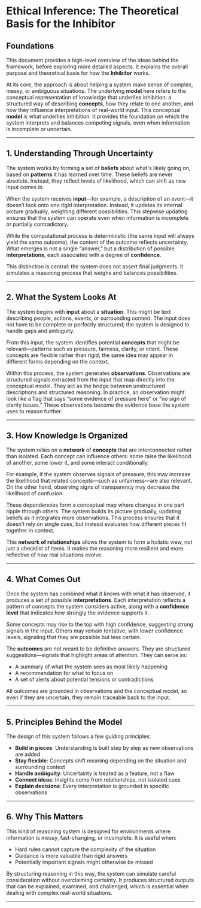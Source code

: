 # Ethical Inference: The Theoretical Basis for the Inhibitor

## Foundations

This document provides a high-level overview of the ideas behind the framework, before exploring more detailed aspects. It explains the overall purpose and theoretical basis for how the **Inhibitor** works.

At its core, the approach is about helping a system make sense of complex, messy, or ambiguous situations. The underlying **model** here refers to the conceptual representation of knowledge that underlies inhibition: a structured way of describing **concepts**, how they relate to one another, and how they influence interpretations of real-world input. This conceptual **model** is what underlies inhibition. It provides the foundation on which the system interprets and balances competing signals, even when information is incomplete or uncertain.

---

## 1. Understanding Through **Uncertainty**

The system works by forming a set of **beliefs** about what's likely going on, based on **patterns** it has learned over time. These beliefs are never absolute. Instead, they reflect levels of likelihood, which can shift as new input comes in.

When the system receives **input**—for example, a description of an event—it doesn’t lock onto one rigid interpretation. Instead, it updates its internal picture gradually, weighting different possibilities. This stepwise updating ensures that the system can operate even when information is incomplete or partially contradictory.

While the computational process is deterministic (the same input will always yield the same outcome), the content of the outcome reflects uncertainty. What emerges is not a single “answer,” but a distribution of possible **interpretations**, each associated with a degree of **confidence**.

This distinction is central: the system does not assert final judgments. It simulates a reasoning process that weighs and balances possibilities.

---

## 2. What the System Looks At

The system begins with **input** about a **situation**. This might be text describing people, actions, events, or surrounding context. The input does not have to be complete or perfectly structured; the system is designed to handle gaps and ambiguity.

From this input, the system identifies potential **concepts** that might be relevant—patterns such as pressure, fairness, clarity, or intent. These concepts are flexible rather than rigid; the same idea may appear in different forms depending on the context.

Within this process, the system generates **observations**. Observations are structured signals extracted from the input that map directly into the conceptual model. They act as the bridge between unstructured descriptions and structured reasoning. In practice, an observation might look like a flag that says “some evidence of pressure here” or “no sign of clarity issues.” These observations become the evidence base the system uses to reason further.

---

## 3. How **Knowledge** Is Organized

The system relies on a **network** of **concepts** that are interconnected rather than isolated. Each concept can influence others: some raise the likelihood of another, some lower it, and some interact conditionally.

For example, if the system observes signals of pressure, this may increase the likelihood that related concepts—such as unfairness—are also relevant. On the other hand, observing signs of transparency may decrease the likelihood of confusion.

These dependencies form a conceptual map where changes in one part ripple through others. The system builds its picture gradually, updating beliefs as it integrates more observations. This process ensures that it doesn’t rely on single cues, but instead evaluates how different pieces fit together in context.

This **network of relationships** allows the system to form a holistic view, not just a checklist of items. It makes the reasoning more resilient and more reflective of how real situations evolve.

---

## 4. What Comes Out

Once the system has combined what it knows with what it has observed, it produces a set of possible **interpretations**. Each interpretation reflects a pattern of concepts the system considers active, along with a **confidence level** that indicates how strongly the evidence supports it.

Some concepts may rise to the top with high confidence, suggesting strong signals in the input. Others may remain tentative, with lower confidence levels, signaling that they are possible but less certain.

The **outcomes** are not meant to be definitive answers. They are structured suggestions—signals that highlight areas of attention. They can serve as:

* A summary of what the system sees as most likely happening
* A recommendation for what to focus on
* A set of alerts about potential tensions or contradictions

All outcomes are grounded in observations and the conceptual model, so even if they are uncertain, they remain traceable back to the input.

---

## 5. Principles Behind the **Model**

The design of this system follows a few guiding principles:

* **Build in pieces**: Understanding is built step by step as new observations are added
* **Stay flexible**: Concepts shift meaning depending on the situation and surrounding context
* **Handle ambiguity**: Uncertainty is treated as a feature, not a flaw
* **Connect ideas**: Insights come from relationships, not isolated cues
* **Explain decisions**: Every interpretation is grounded in specific observations

---

## 6. Why This Matters

This kind of reasoning system is designed for environments where information is messy, fast-changing, or incomplete. It is useful when:

* Hard rules cannot capture the complexity of the situation
* Guidance is more valuable than rigid answers
* Potentially important signals might otherwise be missed

By structuring reasoning in this way, the system can simulate careful consideration without overclaiming certainty. It produces structured outputs that can be explained, examined, and challenged, which is essential when dealing with complex real-world situations.

---
